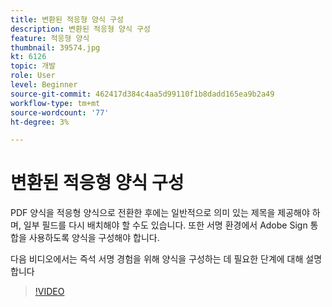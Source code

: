 ```yaml
---
title: 변환된 적응형 양식 구성
description: 변환된 적응형 양식 구성
feature: 적응형 양식
thumbnail: 39574.jpg
kt: 6126
topic: 개발
role: User
level: Beginner
source-git-commit: 462417d384c4aa5d99110f1b8dadd165ea9b2a49
workflow-type: tm+mt
source-wordcount: '77'
ht-degree: 3%

---
```


# 변환된 적응형 양식 구성

PDF 양식을 적응형 양식으로 전환한 후에는 일반적으로 의미 있는 제목을 제공해야 하며, 일부 필드를 다시 배치해야 할 수도 있습니다. 또한 서명 환경에서 Adobe Sign 통합을 사용하도록 양식을 구성해야 합니다.

다음 비디오에서는 즉석 서명 경험을 위해 양식을 구성하는 데 필요한 단계에 대해 설명합니다

>[!VIDEO](https://video.tv.adobe.com/v/39574/?quality=9&learn=on)

